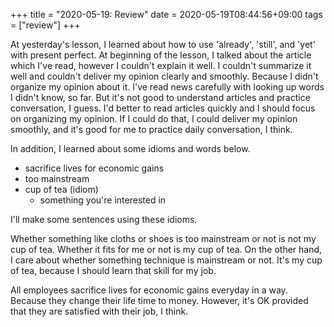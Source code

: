+++
title =  "2020-05-19: Review"
date = 2020-05-19T08:44:56+09:00
tags = ["review"]
+++

At yesterday's lesson, I learned about how to use 'already', 'still', and 'yet' with present perfect.
At beginning of the lesson, I talked about the article which I've read,
however I couldn't explain it well.
I couldn't summarize it well and couldn't deliver my opinion clearly and smoothly.
Because I didn't organize my opinion about it.
I've read news carefully with looking up words I didn't know, so far.
But it's not good to understand articles and practice conversation, I guess.
I'd better to read articles quickly and I should focus on organizing my opinion.
If I could do that, I could deliver my opinion smoothly,
and it's good for me to practice daily conversation, I think.

In addition, I learned about some idioms and words below.

* sacrifice lives for economic gains
* too mainstream
* cup of tea (idiom)
  - something you're interested in

I'll make some sentences using these idioms.

Whether something like cloths or shoes is too mainstream or not is not my cup of tea.
Whether it fits for me or not is my cup of tea.
On the other hand, I care about whether something technique is mainstream or not.
It's my cup of tea, because I should learn that skill for my job. 

All employees sacrifice lives for economic gains everyday in a way.
Because they change their life time to money.
However, it's OK provided that they are satisfied with their job, I think.
